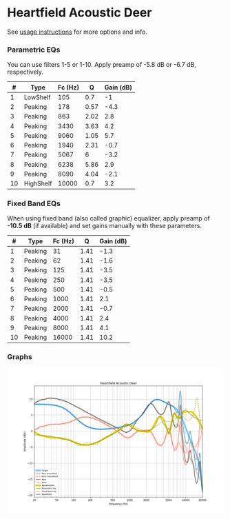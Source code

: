 # Heartfield Acoustic Deer
See [usage instructions](https://github.com/jaakkopasanen/AutoEq#usage) for more options and info.

### Parametric EQs
You can use filters 1-5 or 1-10. Apply preamp of -5.8 dB or -6.7 dB, respectively.

|   # | Type      |   Fc (Hz) |    Q |   Gain (dB) |
|-----|-----------|-----------|------|-------------|
|   1 | LowShelf  |       105 | 0.7  |        -1   |
|   2 | Peaking   |       178 | 0.57 |        -4.3 |
|   3 | Peaking   |       863 | 2.02 |         2.8 |
|   4 | Peaking   |      3430 | 3.63 |         4.2 |
|   5 | Peaking   |      9060 | 1.05 |         5.7 |
|   6 | Peaking   |      1940 | 2.31 |        -0.7 |
|   7 | Peaking   |      5067 | 6    |        -3.2 |
|   8 | Peaking   |      6238 | 5.86 |         2.9 |
|   9 | Peaking   |      8090 | 4.04 |        -2.1 |
|  10 | HighShelf |     10000 | 0.7  |         3.2 |

### Fixed Band EQs
When using fixed band (also called graphic) equalizer, apply preamp of **-10.5 dB** (if available) and set gains manually with these parameters.

|   # | Type    |   Fc (Hz) |    Q |   Gain (dB) |
|-----|---------|-----------|------|-------------|
|   1 | Peaking |        31 | 1.41 |        -1.3 |
|   2 | Peaking |        62 | 1.41 |        -1.6 |
|   3 | Peaking |       125 | 1.41 |        -3.5 |
|   4 | Peaking |       250 | 1.41 |        -3.5 |
|   5 | Peaking |       500 | 1.41 |        -0.5 |
|   6 | Peaking |      1000 | 1.41 |         2.1 |
|   7 | Peaking |      2000 | 1.41 |        -0.7 |
|   8 | Peaking |      4000 | 1.41 |         2.4 |
|   9 | Peaking |      8000 | 1.41 |         4.1 |
|  10 | Peaking |     16000 | 1.41 |        10.2 |

### Graphs
![](./Heartfield%20Acoustic%20Deer.png)
